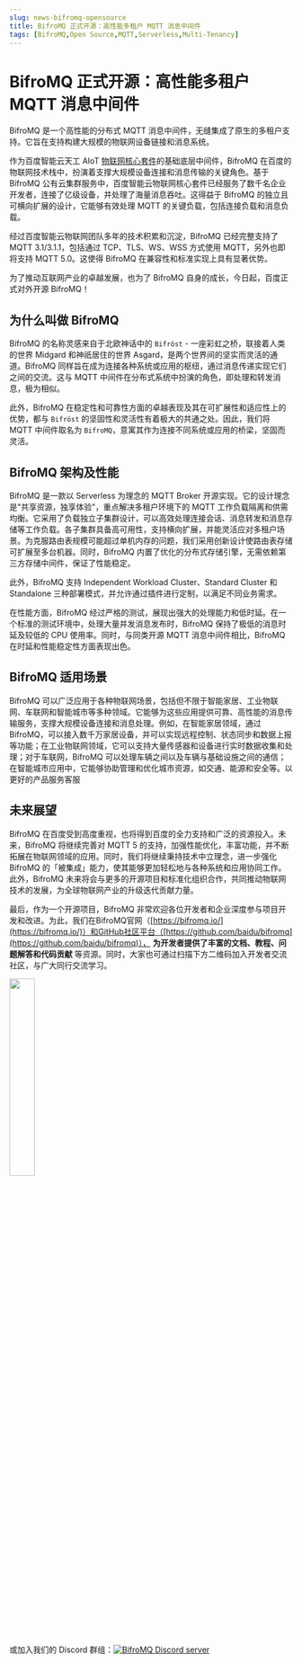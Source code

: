 ```yaml
---
slug: news-bifromq-opensource
title: BifroMQ 正式开源：高性能多租户 MQTT 消息中间件
tags: [BifroMQ,Open Source,MQTT,Serverless,Multi-Tenancy]
---
```


# BifroMQ 正式开源：高性能多租户 MQTT 消息中间件

BifroMQ 是一个高性能的分布式 MQTT 消息中间件，无缝集成了原生的多租户支持。它旨在支持构建大规模的物联网设备链接和消息系统。

<!--truncate-->

作为百度智能云天工 AIoT [物联网核心套件](https://cloud.baidu.com/product/iot.html)的基础底层中间件，BifroMQ 在百度的物联网技术栈中，扮演着支撑大规模设备连接和消息传输的关键角色。基于 BifroMQ 公有云集群服务中，百度智能云物联网核心套件已经服务了数千名企业开发者，连接了亿级设备，并处理了海量消息吞吐。这得益于 BifroMQ 的独立且可横向扩展的设计，它能够有效处理 MQTT 的关键负载，包括连接负载和消息负载。


经过百度智能云物联网团队多年的技术积累和沉淀，BifroMQ 已经完整支持了 MQTT 3.1/3.1.1，包括通过 TCP、TLS、WS、WSS 方式使用 MQTT，另外也即将支持 MQTT 5.0。这使得 BifroMQ 在兼容性和标准实现上具有显著优势。

为了推动互联网产业的卓越发展，也为了 BifroMQ 自身的成长，今日起，百度正式对外开源 BifroMQ！


## 为什么叫做 BifroMQ

BifroMQ 的名称灵感来自于北欧神话中的 `Bifröst` - 一座彩虹之桥，联接着人类的世界 Midgard 和神祇居住的世界 Asgard，是两个世界间的坚实而灵活的通道。BifroMQ 同样旨在成为连接各种系统或应用的枢纽，通过消息传递实现它们之间的交流。这与 MQTT 中间件在分布式系统中扮演的角色，即处理和转发消息，极为相似。

此外，BifroMQ 在稳定性和可靠性方面的卓越表现及其在可扩展性和适应性上的优势，都与 `Bifröst` 的坚固性和灵活性有着极大的共通之处。因此，我们将MQTT 中间件取名为 `BifroMQ`，意寓其作为连接不同系统或应用的桥梁，坚固而灵活。

## BifroMQ 架构及性能

BifroMQ 是一款以 Serverless 为理念的 MQTT Broker 开源实现。它的设计理念是"共享资源，独享体验"，重点解决多租户环境下的 MQTT 工作负载隔离和供需均衡。它采用了负载独立子集群设计，可以高效处理连接会话、消息转发和消息存储等工作负载。各子集群具备高可用性，支持横向扩展，并能灵活应对多租户场景。为克服路由表规模可能超过单机内存的问题，我们采用创新设计使路由表存储可扩展至多台机器。同时，BifroMQ 内置了优化的分布式存储引擎，无需依赖第三方存储中间件，保证了性能稳定。

此外，BifroMQ 支持 Independent Workload Cluster、Standard Cluster 和 Standalone 三种部署模式，并允许通过插件进行定制，以满足不同业务需求。

在性能方面，BifroMQ 经过严格的测试，展现出强大的处理能力和低时延。在一个标准的测试环境中，处理大量并发消息发布时，BifroMQ 保持了极低的消息时延及较低的 CPU 使用率。同时，与同类开源 MQTT 消息中间件相比，BifroMQ 在时延和性能稳定性方面表现出色。

## BifroMQ 适用场景

BifroMQ 可以广泛应用于各种物联网场景，包括但不限于智能家居、工业物联网、车联网和智能城市等多种领域。它能够为这些应用提供可靠、高性能的消息传输服务，支撑大规模设备连接和消息处理。例如，在智能家居领域，通过 BifroMQ，可以接入数千万家居设备，并可以实现远程控制、状态同步和数据上报等功能；在工业物联网领域，它可以支持大量传感器和设备进行实时数据收集和处理；对于车联网，BifroMQ 可以处理车辆之间以及车辆与基础设施之间的通信；在智能城市应用中，它能够协助管理和优化城市资源，如交通、能源和安全等。以更好的产品服务客服

## 未来展望

BifroMQ 在百度受到高度重视，也将得到百度的全力支持和广泛的资源投入。未来，BifroMQ 将继续完善对 MQTT 5 的支持，加强性能优化，丰富功能，并不断拓展在物联网领域的应用。同时，我们将继续秉持技术中立理念，进一步强化 BifroMQ 的「被集成」能力，使其能够更加轻松地与各种系统和应用协同工作。此外，BifroMQ 未来将会与更多的开源项目和标准化组织合作，共同推动物联网技术的发展，为全球物联网产业的升级迭代贡献力量。

最后，作为一个开源项目，BifroMQ 非常欢迎各位开发者和企业深度参与项目开发和改进。为此，我们在BifroMQ官网（[https://bifromq.io/](https://bifromq.io/)）和GitHub社区平台（[https://github.com/baidu/bifromq](https://github.com/baidu/bifromq)）， **为开发者提供了丰富的文档、教程、问题解答和代码贡献** 等资源。同时，大家也可通过扫描下方二维码加入开发者交流社区，与广大同行交流学习。

<img src="https://bifromq.io/img/qrcode.png" width="30%" />

或加入我们的 Discord 群组：<a href="https://discord.gg/Pfs3QRadRB"><img src="https://img.shields.io/discord/1115542029531885599?logo=discord&logoColor=white" alt="BifroMQ Discord server" /></a>
